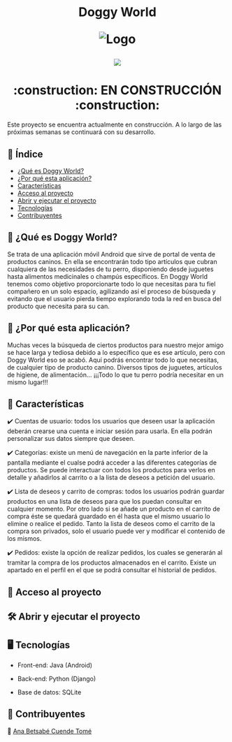 <h1 align="center">Doggy World

  ![Logo](https://github.com/anacuende/Doggy_World/assets/113435331/bff389c4-20d7-4133-9853-281b6ffe9eb8)

  <p align="center">
    <img src="https://img.shields.io/badge/STATUS-EN%20DESARROLLO-rgb(0,151,117)">
  </p>
</h1>

<h1 align="center">:construction: EN CONSTRUCCIÓN :construction:</h1>

Este proyecto se encuentra actualmente en construcción. A lo largo de las próximas semanas se continuará con su desarrollo.

## :round_pushpin: Índice
* [¿Qué es Doggy World?](#¿Qué-es-Doggy-World?)
* [¿Por qué esta aplicación?](#¿Por-qué-esta-aplicación?)
* [Características](#Características)
* [Acceso al proyecto](#Acceso-al-proyecto)
* [Abrir y ejecutar el proyecto](#Abrir-y-ejecutar-el-proyecto)
* [Tecnologías](#Tecnologías)
* [Contribuyentes](#Contribuyentes)
 
## :dog: ¿Qué es Doggy World?

Se trata de una aplicación móvil Android que sirve de portal de venta de productos caninos. En ella se encontrarán todo tipo artículos que cubran cualquiera de las necesidades de tu perro, disponiendo desde juguetes hasta alimentos medicinales o champús específicos. En Doggy World tenemos como objetivo proporcionarte todo lo que necesitas para tu fiel compañero en un solo espacio, agilizando así el proceso de búsqueda y evitando que el usuario pierda tiempo explorando toda la red en busca del producto que necesita para su can.

## :thought_balloon: ¿Por qué esta aplicación?

Muchas veces la búsqueda de ciertos productos para nuestro mejor amigo se hace larga y tediosa debido a lo específico que es ese artículo, pero con Doggy World eso se acabó. Aquí podrás encontrar todo lo que necesitas, de cualquier tipo de producto canino. Diversos tipos de juguetes, artículos de higiene, de alimentación... ¡¡¡Todo lo que tu perro podría necesitar en un mismo lugar!!!

## :feet: Características

:heavy_check_mark: Cuentas de usuario: todos los usuarios que deseen usar la aplicación deberán crearse una cuenta e iniciar sesión para usarla. En ella podrán personalizar sus datos siempre que deseen.

:heavy_check_mark: Categorías: existe un menú de navegación en la parte inferior de la pantalla mediante el cualse podrá acceder a las diferentes categorías de productos. Se puede interactuar con todos los productos para verlos en detalle y añadirlos al carrito o a la lista de deseos a petición del usuario.

:heavy_check_mark: Lista de deseos y carrito de compras: todos los usuarios podrán guardar productos en una lista de deseos para que los puedan consultar en cualquier momento. Por otro lado si se añade un producto en el carrito de compra éste se quedará guardado en él hasta que el mismo usuario lo elimine o realice el pedido. Tanto la lista de deseos como el carrito de la compra son privados, solo el usuario puede ver y modificar el contenido de los mismos.

:heavy_check_mark: Pedidos: existe la opción de realizar pedidos, los cuales se generarán al tramitar la compra de los productos almacenados en el carrito. Existe un apartado en el perfil en el que se podrá consultar el historial de pedidos.

## :calling: Acceso al proyecto



## :hammer_and_wrench: Abrir y ejecutar el proyecto



## :desktop_computer: Tecnologías

- Front-end: Java (Android)

- Back-end: Python (Django)

- Base de datos: SQLite

## :bust_in_silhouette: Contribuyentes

:ribbon: [Ana Betsabé Cuende Tomé](https://github.com/anacuende)
